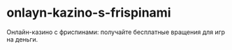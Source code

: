 # onlayn-kazino-s-frispinami
Онлайн-казино с фриспинами: получайте бесплатные вращения для игр на деньги.
